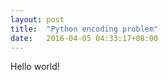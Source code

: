```yaml
---
layout: post
title:  "Python encoding problem"
date:   2016-04-05 04:33:17+08:00
---
```

Hello world!
